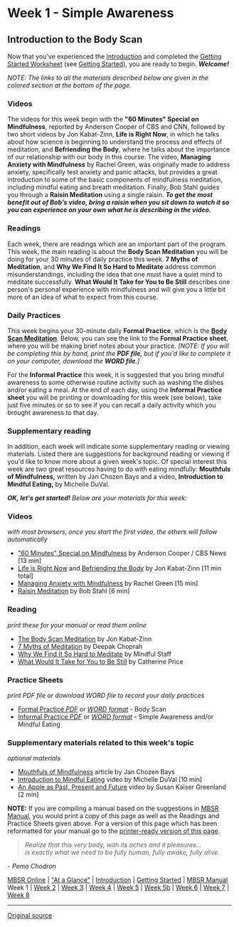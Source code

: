 Week 1 - Simple Awareness
=========================

Introduction to the Body Scan
-----------------------------

Now that you've experienced the [Introduction][14] and completed the [Getting
Started Worksheet][38] (see [Getting Started][15]), you are ready to begin.
_**Welcome!**_

_NOTE:_ _The links to all the materials described below are given in the
colored section at the bottom of the page._

### Videos  
The videos for this week begin with the **"60 Minutes"  Special on
Mindfulness**, reported by Anderson Cooper of CBS and CNN, followed by two
short videos by Jon Kabat-Zinn, **Life is Right Now**, in which he talks about
how science is beginning to understand the process and effects of meditation,
and **Befriending the Body**, where he talks about the importance of our
relationship with our body in this course. The video, **Managing Anxiety with
Mindfulness** by Rachel Green, was originally made to address anxiety,
specifically test anxiety and panic attacks, but provides a great introduction
to some of the basic components of mindfulness meditation, including mindful
eating and breath meditation. Finally, Bob Stahl guides you through a **Raisin
Meditation** using a single raisin. _**To get the most benefit out of Bob's
video, bring a raisin when you sit down to watch it so you can experience on
your own what he is describing in the video.**_

### Readings
Each week, there are readings which are an important part of the program. This
week, the main reading is about the **Body Scan Meditation** you will be doing
for your 30 minutes of daily practice this week. **7 Myths of Meditation**, and
**Why We Find It So Hard to Meditate** address common misunderstandings,
including the idea that one must have a quiet mind to meditate
successfully. **What Would It Take for You to Be Still** describes one
person's personal experience with mindfulness and will give you a little
bit more of an idea of what to expect from this course.

### Daily Practices  
This week begins your 30-minute daily **Formal Practice**, which is the [**Body
Scan Meditation**][56]. Below, you can see the link to the **Formal Practice
sheet**, where you will be making brief notes about your practice. _[NOTE: If
you will be completing this by hand, print the **PDF file**, but if you'd like
to complete it on your computer, download the **WORD file**.]_

For the **Informal Practice** this week, it is suggested that you bring mindful
awareness to some otherwise routine activity such as washing the dishes and/or
eating a meal. At the end of each day, using the **Informal Practice sheet**
you will be printing or downloading for this week (see below), take just five
minutes or so to see if you can recall a daily activity which you brought
awareness to that day.

### Supplementary reading  
In addition, each week will indicate some supplementary reading or viewing
materials. Listed there are suggestions for background reading or viewing if
you'd like to know more about a given week's topic. Of special interest this
week are two great resources having to do with eating mindfully: **Mouthfuls of
Mindfulness,** written by Jan Chozen Bays and a video, **Introduction to
Mindful Eating,** by Michelle DuVal.

**_OK, let's get started!_** _Below are your materials for this week:_

### Videos
_with most browsers, once you start the first video, the others will follow automatically_  
* ["60 Minutes"  Special on Mindfulness][39] by Anderson Cooper / CBS News [13 min]  
* [Life is Right Now][40] and [Befriending the Body][41] by Jon Kabat-Zinn [11 min total]  
* [Managing Anxiety with Mindfulness][42] by Rachel Green [15 min]   
* [Raisin Meditation][43] by Bob Stahl [6 min]

### Reading
_print these for your manual or read them online_
* [The Body Scan Meditation][44] by Jon Kabat-Zinn  
* [ 7 Myths of Meditation][45] by Deepak Choprah  
* [ Why We Find It So Hard to Meditate][46] by Mindful Staff  
* [ What Would It Take for You to Be Still][47] by Catherine Price  

### Practice Sheets
_print PDF file or download WORD file to record your daily practices_  
* [Formal Practice _PDF_][48] or [_WORD format_][49] \- Body Scan  
* [Informal Practice _PDF_][50] or [_WORD format_][51] \- Simple Awareness and/or Mindful Eating  

### Supplementary materials related to this week's topic
_optional materials_  
* [Mouthfuls of Mindfulness][52] article by Jan Chozen Bays  
* [Introduction to Mindful Eating][53] video by Michelle DuVal [10 min]  
* [An Apple as Past, Present and Future][54] video by Susan Kaiser Greenland [2 min]  

**NOTE:** If you are compiling a manual based on the suggestions in [MBSR
Manual][16], you would print a copy of this page as well as the Readings and
Practice Sheets given above. For a version of this page which has been
reformatted for your manual go to the [printer-ready version of this page][55].

> _Realize that this very body, with its aches and it pleasures…  
is exactly what we need to be fully human, fully awake, fully alive._

\- _Pema Chodron_

[14]: selfguidedMBSR_week0.md
[15]: selfguidedMBSR_gettingstarted.md
[16]: selfguidedMBSR_manual.md
[38]: docs/gettingstarted.pdf
[39]: https://www.youtube.com/watch?v=_8-6XzURntE&amp;list=PLbiVpU59JkVbFtkacXoByNjHJgGc4AryM&amp;index=1
[40]: https://www.youtube.com/watch?v=VGtJQNqMXBY&amp;list=PLbiVpU59JkVbFtkacXoByNjHJgGc4AryM&amp;index=2
[41]: https://www.youtube.com/watch?v=iS53roI_pWE&amp;list=PLbiVpU59JkVbFtkacXoByNjHJgGc4AryM&amp;index=3
[42]: https://www.youtube.com/watch?v=aSy9DZAJWIE&amp;index=4&amp;list=PLbiVpU59JkVbFtkacXoByNjHJgGc4AryM
[43]: https://www.youtube.com/watch?v=totkvnfnygQ&amp;index=5&amp;list=PLbiVpU59JkVbFtkacXoByNjHJgGc4AryM
[44]: docs/week1/bodyscan.pdf
[45]: docs/week1/seven-myths.pdf
[46]: docs/week1/why-we-find-it-hard.pdf
[47]: docs/week1/what-would-it-take.pdf
[48]: practice/week1-formal.pdf
[49]: practice/week1-formal.docx
[50]: practice/week1-informal.pdf
[51]: practice/week1-informal.docx
[52]: docs/week1/mouthfuls-mindfulness.pdf
[53]: http://www.youtube.com/watch?v=6tw93IgfL0U
[54]: http://www.youtube.com/watch?feature=endscreen&amp;NR=1&amp;v=j2uooeprDkE
[55]: http://palousemindfulness.com/docs/manualMBSRweek1.pdf
[56]: /meditations/bodyscan.md
  
[MBSR Online](index.md) | ["At a Glance"][index] | [Introduction][intro] | [Getting Started][started] | [MBSR Manual][manual]  
Week 1 | [Week 2](selfguidedMBSR_week2.md) | [Week 3](selfguidedMBSR_week3.md) | [Week 4](selfguidedMBSR_week4.md) | [Week 5](selfguidedMBSR_week5.md) | [Week 5b](selfguidedMBSR_week5b.md) | [Week 6](selfguidedMBSR_week6.md) | [Week 7](selfguidedMBSR_week7.md) | [Week 8](selfguidedMBSR_week8.md)

[index]: selfguidedMBSR_ataglance.md
[intro]: selfguidedMBSR_week0.md
[started]: selfguidedMBSR_gettingstarted.md
[manual]: selfguidedMBSR_manual.md
[w1]: selfguidedMBSR_week1.md
[w2]: selfguidedMBSR_week2.md
[w3]: selfguidedMBSR_week3.md
[w4]: selfguidedMBSR_week4.md
[w5]: selfguidedMBSR_week5.md
[w5b]: selfguidedMBSR_week5b.md
[w6]: selfguidedMBSR_week6.md
[w7]: selfguidedMBSR_week7.md
[w8]: selfguidedMBSR_week8.md
-----

[Original source](http://palousemindfulness.com/selfguidedMBSR_week1.html "Permalink to MBSR week 1")
